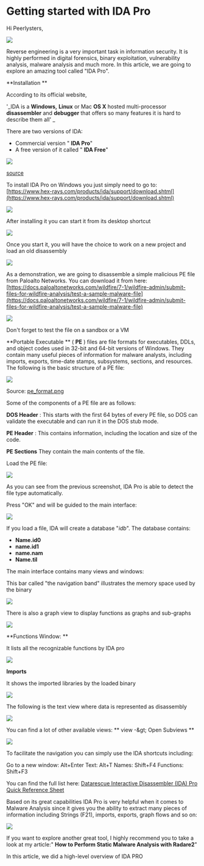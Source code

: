 # **Getting started with IDA Pro**

Hi Peerlysters,

![](https://lh6.googleusercontent.com/Ha65AuSfzRhri77CzdK0fTAje1o4wGbV2Cq8cN3pKRg8pxMaQnLxlWDeMfokvFyo8dizEPdpbADB4detcmMlut3o5-pZaegjChaozjoJfu4-ny4yI4I2M_viRCZEt8FnIsJmiC4)

Reverse engineering is a very important task in information security. It is highly performed in digital forensics, binary exploitation, vulnerability analysis, malware analysis and much more. In this article, we are going to explore an amazing tool called &quot;IDA Pro&quot;.


**Installation **

According to its official website,

&#39;_IDA is a  __Windows,__   __Linux__  or Mac  __OS X__  hosted multi-processor  __disassembler__  and  __debugger__  that offers so many features it is hard to describe them all&#39; _

There are two versions of IDA:

- Commercial version &quot; **IDA Pro**&quot;
- A free version of it called &quot; **IDA Free**&quot;

![](https://lh5.googleusercontent.com/NwGbmt8ZrJluRvHuGOR3B5_lNC3_obGVdsHwXLDDc-4l__ku-i-znwSEQPb-InziAclNdloSZYYQiZbwdcXxPJpJcUdofPfjXdKvxD_eIBIBy-drzOgwnaxb3QsuvC7AdqZf-HA)

[source](https://www.hex-rays.com/products/ida/pix/idalarge.gif)

To install IDA Pro on Windows you just simply need to go to: [https://www.hex-rays.com/products/ida/support/download.shtml](https://www.hex-rays.com/products/ida/support/download.shtml)

![](https://lh5.googleusercontent.com/2un-_OQEiqOm30KYve2HtGPgioGkatr2hrd6Px-pS-vPCafH_QVvm8QvAdehLnEfG1PkBzqHA3-0k4IPinNWS5sfhWWYkVo_xeRF95KpPPZ9bMNv5WCPHDMw_nSWSncMJTJi7JA)

After installing it you can start it from its desktop shortcut

![](https://lh6.googleusercontent.com/621F2owSKOkYJQaSpO9zULHLNL-qmSPNUlDgIDXqwAfuvr0k4c5FR2vKGdgBBxXeUB_bLWHc0EpuqjjgAPboNdI4f8IGgjtDMOXnFwS1JYw-K4oDIZraodJc3UjV9EtoOuknLpk)

Once you start it, you will have the choice to work on  a new project and load an old disassembly

![](https://lh3.googleusercontent.com/ZwUjIKv9CixSvtHVjMNBjufVEqNmuvWe2qxk202DFtJaIVsPyw8FDqCOjyOgv0lZw0gs-SoD_G_LRYHbhp4_Lm92UZQmiRxs_03gMR6MYBPH2DDfztvefzMADApfj6AbqxRZhjw)

As a demonstration, we are going to disassemble a simple malicious PE file from Paloalto Networks. You can download it from here: [https://docs.paloaltonetworks.com/wildfire/7-1/wildfire-admin/submit-files-for-wildfire-analysis/test-a-sample-malware-file](https://docs.paloaltonetworks.com/wildfire/7-1/wildfire-admin/submit-files-for-wildfire-analysis/test-a-sample-malware-file)

![](https://lh3.googleusercontent.com/9ml1MkUY3Ayn6S02oPUj01gT6K5rpGvLIosVKa_1WKFEvKr8MwFzeZIkERxHA2LEmnIRq4rRTssoqROqsJ1uImmnk-VnSXBYGFLemCK1BMU-13K0xc7LD5E5ALBL2xU95sW2kHs)

Don&#39;t forget to test the file on a sandbox or a VM

**Portable Executable ** ( **PE** ) files are file formats for executables, DDLs, and object codes used in 32-bit and 64-bit versions of Windows. They contain many useful pieces of information for malware analysts, including imports, exports, time-date stamps, subsystems, sections, and resources. The following is the basic structure of a PE file:

![](https://lh4.googleusercontent.com/sKRveUnF2Xy2XveSGbI4Qw7bMozwKrA4pq-BjQSYv3OX48kRW3MSwCAGe_a6Vz_iKutWtHZe36RlaOiM5bURciVausSkTr3M5aw-9V24nCCBBmpQmcN8KhHlbt-_g4ZdxVnzK8g)

Source: [pe\_format.png](https://i2.wp.com/dandylife.net/blog/wp-content/uploads/2015/02/pe_format.png)

Some of the components of a PE file are as follows:

**DOS Header** : This starts with the first 64 bytes of every PE file, so DOS can validate the executable and can run it in the DOS stub mode.

**PE Header** : This contains information, including the location and size of the code.

**PE Sections**  They contain the main contents of the file.

Load the PE file:

![](https://lh4.googleusercontent.com/F3sosLege87TWKRYn5ZuSDVVk8ivFlPv6_ssk0wFDmj4XS17sVl-q3xyAeoi7cs0AXsoIUoAsuFF_2r-8FfTzepbLUvvdQaLdxXlj46wkQJiVQO8LedcgK9ItOPr0-1LdILNVbk)

As you can see from the previous screenshot, IDA Pro is able to detect the file type automatically.

Press &quot;OK&quot; and will be guided to the main interface:

![](https://lh3.googleusercontent.com/m1H3ysapEnNjSHaoilD2ZE4eIqG_BG66Ydiri-8T87ui0pB8rRlQdLAI0uzhTzJRVPPftGm-cr9Sb2wbUBea1bosu4lWiNHtP3qiDtxScD6jE-rFM6HbNBZZhalCJW7zOcBLN5I)

If you load a file, IDA will create a database &quot;_idb_&quot;. The database contains:

- **Name.id0**
- **name.id1**
- **name.nam**
- **Name.til**

The main interface contains  many views and windows:

This bar called &quot;the navigation band&quot; illustrates the memory space used by the binary

![](https://lh5.googleusercontent.com/6lXYRcWzNrH76iRDUGUtkSw_SlYpLJ0pfVwDgRsKy9vf4Qc9AB3eJazGtHy3rOxKeBUi7jqs5BOFe9a73exKa2-fXKsK1hA1fWYl9thdlwAe_zQz9vsTnKUq0OKXQmsWFAoX7sQ)

There is also a graph view to display functions as graphs and sub-graphs

![](https://lh3.googleusercontent.com/94tOHfNkAkq33O0ZDjuc7wII72Qe649_vkO3sBn6Sv1cMAO8qdy8TlQiKS0G4H5JxByY5mGcAzor4lGGC5BrMRNhrDBGCayETdbacVFlILNs7h0n5Vb3aPdikfD-JythCGkqtF0)

**Functions Window: **

It lists all the recognizable functions by IDA pro

![](https://lh4.googleusercontent.com/w0YmoChoqMl6mHGB0qRTjmaZcWcXS6edr0BokhSCMrlpQe8DPgGG-r-vbGw3vUBjhTldiyalW3j0seHaugk55rfpWIWeJDK9Zwh1edI6mZj8J5kS56znZvmhPIQCNRvlnB8DEkQ)

**Imports**

It shows the imported libraries by the loaded binary

![](https://lh4.googleusercontent.com/szMB66htI2RFvhXUkcAld_91sV6-_Xlj7D3WdojWV40AEMFgJ1sFFXGDA3olNaDt1ReA-bJh9gqZOI-iiDAXb72e5g-_xD-hEdW7AxkjqaxQZtAXxM1HvaxK0hVcKgcTjhcv1Rw)

The following is the text view where data is represented as disassembly

![](https://lh5.googleusercontent.com/YO6bFvpSQDUXeieXO-AHR-SoParVp_YeCc-hO_XU7co4m-7Izjp9fk4z7yYm2xmvm-e23HyX0Anz-3RRDG1E7cl1dLTTvjEph13xesq3Q9tlDOm_3UmXZBcr74fjm6TXg_oCmcE)

You can find a lot of other available views: ** view -\&gt; Open Subviews **

![](https://lh5.googleusercontent.com/hl-gLOxAly7IY4uVbCuG6-6sgwRZufcHHwEUiW8Y_jVE2ZIvu0GSFrwjxrYoslAvmQflXYa-au6scjcRf0tM5NweqLdsb0kO_z92DPPvhe62ov9HwRa3vjMveaI93MDiRF1g0nY)

To facilitate the navigation you can simply use the IDA shortcuts including:

Go to a new window: Alt+Enter
 Text: Alt+T
 Names: Shift+F4
 Functions: Shift+F3

You can find the full list here:  [Datarescue Interactive Disassembler (IDA) Pro Quick Reference Sheet](https://www.hex-rays.com/products/ida/support/freefiles/IDA_Pro_Shortcuts.pdf)

Based on its great capabilities IDA Pro is very helpful when it comes to Malware Analysis since it gives you the ability to extract many pieces of information including Strings (F21), imports, exports, graph flows and so on:

![](https://lh5.googleusercontent.com/Qzy0yU61HCqtoYUDUfRicF3k8N9zkulsBW7gywl8HsEvV7tWZ6AmrySwgIBPjTMab79DIMnjutq9dSKRgiyU8MzWLjfWs6dNN3UYHSG_RvS_qRidtXZRWFdR0VT5JUCuwodWVzI)

If you want to explore another great tool, I highly recommend you to take a look at my article:&quot; **How to Perform Static Malware Analysis with Radare2**&quot;

In this article, we did a high-level overview of IDA PRO
